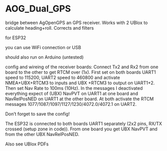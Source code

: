 # AOG_Dual_GPS
bridge between AgOpenGPS an GPS receiver. Works with 2 UBlox to calculate heading+roll. Corrects and filters


for ESP32

you can use WiFi connection or USB

should also run on Arduino (untested)

config and wireing of the receiver boards:
Connect Tx2 and Rx2 from one board to the other to get RTCM over (1x).
First set on both boards UART1 speed to 115200, UART2 speed to 460800 and activate NMEA+UBX+RTCM3 to inputs and UBX +RTCM3 to output on UART1+2. Then set Nav Rate to 100ms (10Hz).
In the messages I deactivated everything expect of (UBX) NavPVT on UART1 at one board and NavRelPosNED on UART1 at the other board. At both activate the RTCM messages 1077/1087/1097/1127/1230/4072.0/4072.1 on UART2.

Don’t forget to save the config!

The ESP32 is connected to both boards UART1 separately (2x2 pins, RX/TX crossed (setup zone in code)). From one board you get UBX NavPVT and from the other UBX NavRelPosNED.

Also see UBlox PDFs
